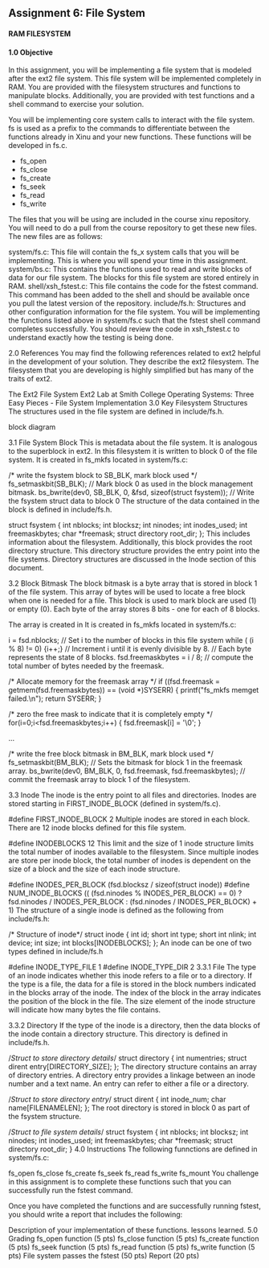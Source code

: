 ## Assignment 6: File System

#### RAM FILESYSTEM

#### 1.0 Objective

In this assignment, you will be implementing a file system that is modeled after the ext2 file system. This file system will be implemented completely in RAM. You are provided with the filesystem structures and functions to manipulate blocks. Additionally, you are provided with test functions and a shell command to exercise your solution.

You will be implementing core system calls to interact with the file system. fs is used as a prefix to the commands to differentiate between the functions already in Xinu and your new functions. These functions will be developed in fs.c.

- fs_open
- fs_close
- fs_create
- fs_seek
- fs_read
- fs_write

The files that you will be using are included in the course xinu repository. You will need to do a pull from the course repository to get these new files. The new files are as follows:

system/fs.c: This file will contain the fs_x system calls that you will be implementing. This is where you will spend your time in this assignment.
system/bs.c: This contains the functions used to read and write blocks of data for our file system. The blocks for this file system are stored entirely in RAM.
shell/xsh_fstest.c: This file contains the code for the fstest command. This command has been added to the shell and should be available once you pull the latest version of the repository.
include/fs.h: Structures and other configuration information for the file system.
You will be implementing the functions listed above in system/fs.c such that the fstest shell command completes successfully. You should review the code in xsh_fstest.c to understand exactly how the testing is being done.

2.0 References
You may find the following references related to ext2 helpful in the development of your solution. They describe the ext2 filesystem. The filesystem that you are developing is highly simplified but has many of the traits of ext2.

The Ext2 File System
Ext2 Lab at Smith College
Operating Systems: Three Easy Pieces - File System Implementation
3.0 Key Filesystem Structures
The structures used in the file system are defined in include/fs.h.

block diagram

3.1 File System Block
This is metadata about the file system. It is analogous to the superblock in ext2. In this filesystem it is written to block 0 of the file system. It is created in fs_mkfs located in system/fs.c:

  /* write the fsystem block to SB_BLK, mark block used */
  fs_setmaskbit(SB_BLK);                                     // Mark block 0 as used in the block management bitmask. 
  bs_bwrite(dev0, SB_BLK, 0, &fsd, sizeof(struct fsystem));  // Write the fsystem struct data to block 0 
The structure of the data contained in the block is defined in include/fs.h.

struct fsystem {
  int nblocks;
  int blocksz;
  int ninodes;
  int inodes_used;
  int freemaskbytes;
  char *freemask;
  struct directory root_dir;
};
This includes information about the filesystem. Additionally, this block provides the root directory structure. This directory structure provides the entry point into the file systems. Directory structures are discussed in the Inode section of this document.

3.2 Block Bitmask
The block bitmask is a byte array that is stored in block 1 of the file system. This array of bytes will be used to locate a free block when one is needed for a file. This block is used to mark block are used (1) or empty (0). Each byte of the array stores 8 bits - one for each of 8 blocks.

The array is created in It is created in fs_mkfs located in system/fs.c:

  i = fsd.nblocks;               // Set i to the number of blocks in this file system
  while ( (i % 8) != 0) {i++;}   // Increment i until it is evenly divisible by 8. 
	                             // Each byte represents the state of 8 blocks. 
  fsd.freemaskbytes = i / 8;     // compute the total number of bytes needed by the freemask. 

  /* Allocate memory for the freemask array */
  if ((fsd.freemask = getmem(fsd.freemaskbytes)) == (void *)SYSERR) { 
    printf("fs_mkfs memget failed.\n");
    return SYSERR;
  }
  
   
  /* zero the free mask to indicate that it is completely empty */
  for(i=0;i<fsd.freemaskbytes;i++) {
    fsd.freemask[i] = '\0';
  }

  
  ...
  
  
  /* write the free block bitmask in BM_BLK, mark block used */
  fs_setmaskbit(BM_BLK);                                          // Sets the bitmask for block 1 in the freemask array.
  bs_bwrite(dev0, BM_BLK, 0, fsd.freemask, fsd.freemaskbytes);    // commit the freemask array to block 1 of the filesystem. 
 
3.3 Inode
The inode is the entry point to all files and directories. Inodes are stored starting in FIRST_INODE_BLOCK (defined in system/fs.c).

#define FIRST_INODE_BLOCK 2
Multiple inodes are stored in each block. There are 12 inode blocks defined for this file system.

#define INODEBLOCKS 12
This limit and the size of 1 inode structure limits the total number of inodes available to the filesystem. Since multiple inodes are store per inode block, the total number of inodes is dependent on the size of a block and the size of each inode structure.

#define INODES_PER_BLOCK (fsd.blocksz / sizeof(struct inode))
#define NUM_INODE_BLOCKS (( (fsd.ninodes % INODES_PER_BLOCK) == 0) ? fsd.ninodes / INODES_PER_BLOCK : (fsd.ninodes / INODES_PER_BLOCK) + 1)
The structure of a single inode is defined as the following from include/fs.h:

/* Structure of inode*/
struct inode {
  int id;
  short int type;
  short int nlink;
  int device;
  int size;
  int blocks[INODEBLOCKS];
};
An inode can be one of two types defined in include/fs.h

#define INODE_TYPE_FILE 1
#define INODE_TYPE_DIR 2
3.3.1 File
The type of an inode indicates whether this inode refers to a file or to a directory. If the type is a file, the data for a file is stored in the block numbers indicated in the blocks array of the inode. The index of the block in the array indicates the position of the block in the file. The size element of the inode structure will indicate how many bytes the file contains.

3.3.2 Directory
If the type of the inode is a directory, then the data blocks of the inode contain a directory structure. This directory is defined in include/fs.h.

/*Struct to store directory details*/
struct directory {
  int numentries;
  struct dirent entry[DIRECTORY_SIZE];
};
The directory structure contains an array of directory entries. A directory entry provides a linkage between an inode number and a text name. An entry can refer to either a file or a directory.

/*Struct to store directory entry*/
struct dirent {
  int inode_num;
  char name[FILENAMELEN];
};
The root directory is stored in block 0 as part of the fsystem structure.

/*Struct to file system details*/
struct fsystem {
  int nblocks;
  int blocksz;
  int ninodes;
  int inodes_used;
  int freemaskbytes;
  char *freemask;
  struct directory root_dir;
}
4.0 Instructions
The following funnctions are defined in system/fs.c:

fs_open
fs_close
fs_create
fs_seek
fs_read
fs_write
fs_mount
You challenge in this assignment is to complete these functions such that you can successfully run the fstest command.

Once you have completed the functions and are successfully running fstest, you should write a report that includes the following:

Description of your implementation of these functions.
lessons learned.
5.0 Grading
fs_open function (5 pts)
fs_close function (5 pts)
fs_create function (5 pts)
fs_seek function (5 pts)
fs_read function (5 pts)
fs_write function (5 pts)
File system passes the fstest (50 pts)
Report (20 pts)